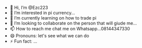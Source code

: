 - 👋 Hi, I’m @Ezc223
- 👀 I’m interested in pi currency...
- 🌱 I’m currently learning on how to trade pi
- 💞️ I’m looking to collaborate on the person that will giude me...
- 📫 How to reach me chat me on Whatsapp...08144347330
- 😄 Pronouns: let's see what we can do
- ⚡ Fun fact: ...

<!---
Ezc223/Ezc223 is a ✨ special ✨ repository because its `README.md` (this file) appears on your GitHub profile.
Hi guys 💃,am Chidera bright
Am a oriflame consultant ✨
We deal on beauty products, such as skin cares, fragrance, cosmetics, hair cares, for both man and woman
Location is not a barrier ❌
Slide into my dm and place your orders
Kindly click the link below let vibe💯✅
https//wa.me/+2348144347330 an click the Preview link to take a look at your changes.
--->
